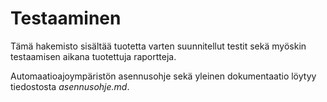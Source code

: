 # Testaaminen
Tämä hakemisto sisältää tuotetta varten suunnitellut testit sekä myöskin testaamisen aikana tuotettuja raportteja.

Automaatioajoympäristön asennusohje sekä yleinen dokumentaatio löytyy tiedostosta _asennusohje.md_.
